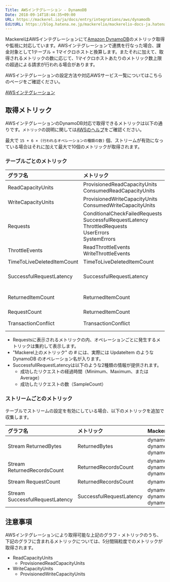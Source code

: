 ```yaml
---
Title: AWSインテグレーション - DynamoDB
Date: 2018-09-14T18:44:35+09:00
URL: https://mackerel.io/ja/docs/entry/integrations/aws/dynamodb
EditURL: https://blog.hatena.ne.jp/mackerelio/mackerelio-docs-ja.hatenablog.mackerel.io/atom/entry/10257846132630327670
---
```


MackerelはAWSインテグレーションにて<a href="https://aws.amazon.com/jp/dynamodb/" target="_blank">Amazon DynamoDB</a>のメトリック取得や監視に対応しています。AWSインテグレーションで連携を行なった場合、課金対象として1テーブル = 1マイクロホストと換算します。またそれに加えて、取得されるメトリックの数に応じて、1マイクロホストあたりのメトリック数上限の超過による請求が行われる場合があります。

AWSインテグレーションの設定方法や対応AWSサービス一覧についてはこちらのページをご確認ください。

[AWSインテグレーション](https://mackerel.io/ja/docs/entry/integrations/aws)

## 取得メトリック

AWSインテグレーションのDynamoDB対応で取得できるメトリックは以下の通りです。`メトリック`の説明に関しては<a href="https://docs.aws.amazon.com/ja_jp/amazondynamodb/latest/developerguide/metrics-dimensions.html" target="_blank">AWSのヘルプ</a>をご確認ください。

最大で `15 + 6 × (行われるオペレーションの種類の数)` 個、ストリームが有効になっている場合はそれに加えて最大で10個のメトリックが取得されます。

### テーブルごとのメトリック

|グラフ名|メトリック|Mackerel上のメトリック名|単位|Statistics|
|:--|:--|:--|:--|:--|
|ReadCapacityUnits|ProvisionedReadCapacityUnits<br>ConsumedReadCapacityUnits|dynamodb.read_capacity_units.provisioned<br>dynamodb.read_capacity_units.consumed|float|Average<br>Sum|
|WriteCapacityUnits|ProvisionedWriteCapacityUnits<br>ConsumedWriteCapacityUnits|dynamodb.write_capacity_units.provisioned<br>dynamodb.write_capacity_units.consumed|float|Average<br>Sum|
|Requests|ConditionalCheckFailedRequests<br>SuccessfulRequestLatency<br>ThrottledRequests<br>UserErrors<br>SystemErrors|dynamodb.requests.conditional_check_failed_requests<br>dynamodb.requests.success_requests<br>dynamodb.requests.throttled_requests<br>dynamodb.requests.user_errors<br>dynamodb.requests.system_errors|integer|Sum<br>SampleCount<br>Sum<br>Sum<br>SampleCount|
|ThrottleEvents|ReadThrottleEvents<br>WriteThrottleEvents|dynamodb.throttle_events.read_throttle_events<br>dynamodb.throttle_events.write_throttle_events|integer|Sum<br>Sum|
|TimeToLiveDeletedItemCount|TimeToLiveDeletedItemCount|dynamodb.time_to_live_deleted_item_count.count|integer|Sum|
|SuccessfulRequestLatency|SuccessfulRequestLatency|dynamodb.successful_request_latency.#.minimum<br>dynamodb.successful_request_latency.#.average<br>dynamodb.successful_request_latency.#.maximum|float|Minimum<br>Average<br>Maximum|
|ReturnedItemCount|ReturnedItemCount|dynamodb.returned_item_count.#.minimum<br>dynamodb.returned_item_count.#.average<br>dynamodb.returned_item_count.#.maximum|float|Minimum<br>Average<br>Maximum|
|RequestCount|ReturnedItemCount|dynamodb.request_count.requests|integer|SampleCount|
|TransactionConflict|TransactionConflict|dynamodb.transaction_conflict.item_level<br>dynamodb.transaction_conflict.request_level|integer|Sum<br>SampleCount|

- Requestsに表示されるメトリックの内、オペレーションごとに発生するメトリックは集約して表示します。
- "Mackerel上のメトリック" の # には、実際には UpdateItem のような DynamoDB のオペレーション名が入ります。
- SuccessfullRequestLatencyは以下のような2種類の情報が提供されます。
    - 成功したリクエストの経過時間（Minimum、Maximum、またはAverage）
    - 成功したリクエストの数（SampleCount）

### ストリームごとのメトリック
テーブルでストリームの設定を有効にしている場合、以下のメトリックを追加で収集します。

|グラフ名|メトリック|Mackerel上のメトリック名|単位|Statistics|
|:--|:--|:--|:--|:--|
|Stream ReturnedBytes|ReturnedBytes|dynamodb.returned_bytes.GetRecords.minimum<br>dynamodb.returned_bytes.GetRecords.average<br>dynamodb.returned_bytes.GetRecords.maximum|bytes|Minimum<br>Average<br>Maximum|
|Stream ReturnedRecordsCount|ReturnedRecordsCount|dynamodb.returned_records_count.GetRecords.minimum<br>dynamodb.returned_records_count.GetRecords.average<br>dynamodb.returned_records_count.GetRecords.maximum|float|Minimum<br>Average<br>Maximum|
|Stream RequestCount|ReturnedRecordsCount|dynamodb.request_count_streams.GetRecords.requests|integer|SampleCount|
|Stream SuccessfulRequestLatency|SuccessfulRequestLatency|dynamodb.successful_request_latency_streams.GetRecords.minimum<br>dynamodb.successful_request_latency_streams.GetRecords.average<br>dynamodb.successful_request_latency_streams.GetRecords.maximum|float|Minimum<br>Average<br>Maximum|

<h2 id="notes">注意事項</h2>
AWSインテグレーションにより取得可能な上記のグラフ・メトリックのうち、下記のグラフに含まれるメトリックについては、5分間隔粒度でのメトリックが取得されます。

- ReadCapacityUnits
    - ProvisionedReadCapacityUnits
- WriteCapacityUnits
    - ProvisionedWriteCapacityUnits
